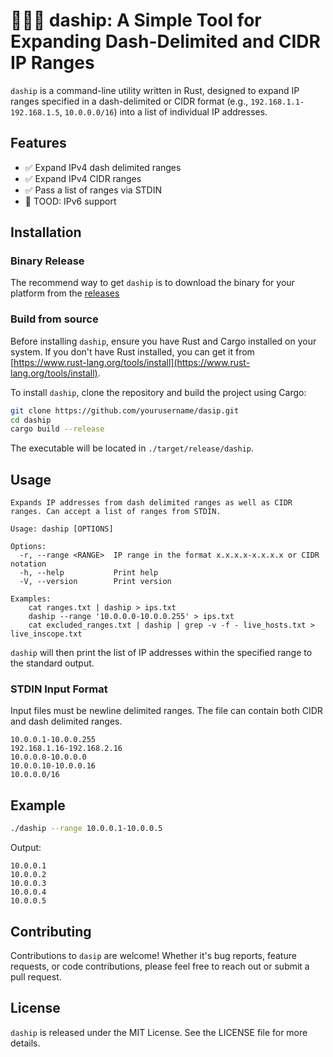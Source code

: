 # 🏃‍♂️💨 daship: A Simple Tool for Expanding Dash-Delimited and CIDR IP Ranges

`daship` is a command-line utility written in Rust, designed to expand IP ranges specified in a dash-delimited or CIDR format (e.g., `192.168.1.1-192.168.1.5`, `10.0.0.0/16`) into a list of individual IP addresses.

## Features
- ✅ Expand IPv4 dash delimited ranges
- ✅ Expand IPv4 CIDR ranges
- ✅ Pass a list of ranges via STDIN
- 🚧 TOOD: IPv6 support

## Installation

### Binary Release
The recommend way to get `daship` is to download the binary for your platform from the [releases](https://github.com/corysabol/daship/releases)

### Build from source

Before installing `daship`, ensure you have Rust and Cargo installed on your system. If you don't have Rust installed, you can get it from [https://www.rust-lang.org/tools/install](https://www.rust-lang.org/tools/install).

To install `daship`, clone the repository and build the project using Cargo:

```bash
git clone https://github.com/yourusername/dasip.git
cd daship
cargo build --release
```

The executable will be located in `./target/release/daship`.

## Usage
```
Expands IP addresses from dash delimited ranges as well as CIDR ranges. Can accept a list of ranges from STDIN.

Usage: daship [OPTIONS]

Options:
  -r, --range <RANGE>  IP range in the format x.x.x.x-x.x.x.x or CIDR notation
  -h, --help           Print help
  -V, --version        Print version

Examples:
    cat ranges.txt | daship > ips.txt
    daship --range '10.0.0.0-10.0.0.255' > ips.txt
    cat excluded_ranges.txt | daship | grep -v -f - live_hosts.txt > live_inscope.txt
```

`daship` will then print the list of IP addresses within the specified range to the standard output.

### STDIN Input Format
Input files must be newline delimited ranges. The file can contain both CIDR and dash delimited ranges.

```
10.0.0.1-10.0.0.255
192.168.1.16-192.168.2.16
10.0.0.0-10.0.0.0
10.0.0.10-10.0.0.16
10.0.0.0/16
```

## Example

```bash
./daship --range 10.0.0.1-10.0.0.5
```

Output:

```
10.0.0.1
10.0.0.2
10.0.0.3
10.0.0.4
10.0.0.5
```

## Contributing

Contributions to `dasip` are welcome! Whether it's bug reports, feature requests, or code contributions, please feel free to reach out or submit a pull request.

## License

`daship` is released under the MIT License. See the LICENSE file for more details.
